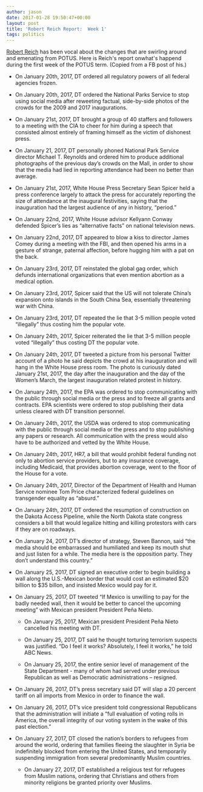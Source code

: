 ```yaml
---
author: jason
date: 2017-01-28 19:50:47+00:00
layout: post
title: 'Robert Reich Report:  Week 1'
tags: politics
---
```


[Robert Reich](https://www.facebook.com/RBReich/posts/1453388274673764:0) has been vocal about the changes that are swirling around and emenating from POTUS. Here is Reich's report onwhat's happend during the first week of the POTUS term. (Copied from a FB post of his.)

  * On January 20th, 2017, DT ordered all regulatory powers of all federal agencies frozen.

  * On January 20th, 2017, DT ordered the National Parks Service to stop using social media after reweeting factual, side-by-side photos of the crowds for the 2009 and 2017 inaugurations.

  * On January 21st, 2017, DT brought a group of 40 staffers and followers to a meeting with the CIA to cheer for him during a speech that consisted almost entirely of framing himself as the victim of dishonest press.

  * On January 21, 2017, DT personally phoned National Park Service director Michael T. Reynolds and ordered him to produce additional photographs of the previous day’s crowds on the Mall, in order to show that the media had lied in reporting attendance had been no better than average.

  * On January 21st, 2017, White House Press Secretary Sean Spicer held a press conference largely to attack the press for accurately reporting the size of attendance at the inaugural festivities, saying that the inauguration had the largest audience of any in history, “period.”

  * On January 22nd, 2017, White House advisor Kellyann Conway defended Spicer’s lies as “alternative facts” on national television news.

  * On January 22nd, 2017, DT appeared to blow a kiss to director James Comey during a meeting with the FBI, and then opened his arms in a gesture of strange, paternal affection, before hugging him with a pat on the back.

  * On January 23rd, 2017, DT reinstated the global gag order, which defunds international organizations that even mention abortion as a medical option.

  * On January 23rd, 2017, Spicer said that the US will not tolerate China’s expansion onto islands in the South China Sea, essentially threatening war with China.

  * On January 23rd, 2017, DT repeated the lie that 3-5 million people voted “illegally” thus costing him the popular vote.

  * On January 24th, 2017, Spicer reiterated the lie that 3-5 million people voted “illegally” thus costing DT the popular vote.

  * On January 24th, 2017, DT tweeted a picture from his personal Twitter account of a photo he said depicts the crowd at his inauguration and will hang in the White House press room. The photo is curiously dated January 21st, 2017, the day after the inauguration and the day of the Women’s March, the largest inauguration related protest in history.

  * On January 24th, 2017, the EPA was ordered to stop communicating with the public through social media or the press and to freeze all grants and contracts. EPA scientists were ordered to stop publishing their data unless cleared with DT transition personnel.

  * On January 24th, 2017, the USDA was ordered to stop communicating with the public through social media or the press and to stop publishing any papers or research. All communication with the press would also have to be authorized and vetted by the White House.

  * On January 24th, 2017, HR7, a bill that would prohibit federal funding not only to abortion service providers, but to any insurance coverage, including Medicaid, that provides abortion coverage, went to the floor of the House for a vote.

  * On January 24th, 2017, Director of the Department of Health and Human Service nominee Tom Price characterized federal guidelines on transgender equality as “absurd.”

  * On January 24th, 2017, DT ordered the resumption of construction on the Dakota Access Pipeline, while the North Dakota state congress considers a bill that would legalize hitting and killing protestors with cars if they are on roadways.

  * On January 24, 2017, DT’s director of strategy, Steven Bannon, said “the media should be embarrassed and humiliated and keep its mouth shut and just listen for a while. The media here is the opposition party. They don’t understand this country.”

  * On January 25, 2017, DT signed an executive order to begin building a wall along the U.S.-Mexican border that would cost an estimated $20 billion to $35 billon, and insisted Mexico would pay for it.

* On January 25, 2017, DT tweeted “If Mexico is unwilling to pay for the badly needed wall, then it would be better to cancel the upcoming meeting” with Mexican president President Peña Nieto.

  * On January 25, 2017, Mexican president President Peña Nieto cancelled his meeting with DT.

  * On January 25, 2017, DT said he thought torturing terrorism suspects was justified. “Do I feel it works? Absolutely, I feel it works,” he told ABC News.

  * On January 25, 2017, the entire senior level of management of the State Department - many of whom had served under previous Republican as well as Democratic administrations – resigned.

* On January 26, 2017, DT’s press secretary said DT will slap a 20 percent tariff on all imports from Mexico in order to finance the wall.

* On January 26, 2017, DT’s vice president told congressional Republicans that the administration will initiate a “full evaluation of voting rolls in America, the overall integrity of our voting system in the wake of this past election.”

* On January 27, 2017, DT closed the nation’s borders to refugees from around the world, ordering that families fleeing the slaughter in Syria be indefinitely blocked from entering the United States, and temporarily suspending immigration from several predominantly Muslim countries.

  * On January 27, 2017, DT established a religious test for refugees from Muslim nations, ordering that Christians and others from minority religions be granted priority over Muslims.


